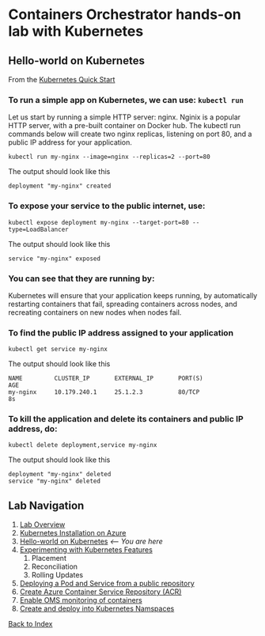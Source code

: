 # Containers Orchestrator hands-on lab with Kubernetes
## Hello-world on Kubernetes

From the [Kubernetes Quick Start](http://kubernetes.io/docs/user-guide/quick-start/)

### To run a simple app on Kubernetes, we can use: `kubectl run` 
Let us start by running a simple HTTP server: nginx. Nginix is a popular HTTP server, with a pre-built container on Docker hub. The kubectl run commands below will create two nginx replicas, listening on port 80, and a public IP address for your application.
```
kubectl run my-nginx --image=nginx --replicas=2 --port=80
```

The output should look like this
```
deployment "my-nginx" created
```
 
### To expose your service to the public internet, use:
```
kubectl expose deployment my-nginx --target-port=80 --type=LoadBalancer
```

The output should look like this
```
service "my-nginx" exposed
```
 
### You can see that they are running by:  


Kubernetes will ensure that your application keeps running, by automatically restarting containers that fail, spreading containers across nodes, and recreating containers on new nodes when nodes fail.

### To find the public IP address assigned to your application
```
kubectl get service my-nginx
```

The output should look like this
```
NAME         CLUSTER_IP       EXTERNAL_IP       PORT(S)                AGE
my-nginx     10.179.240.1     25.1.2.3          80/TCP                 8s
```
 
### To kill the application and delete its containers and public IP address, do: 
```
kubectl delete deployment,service my-nginx
```

The output should look like this
```
deployment "my-nginx" deleted
service "my-nginx" deleted
```


## Lab Navigation
1. [Lab Overview](./index.html)
1. [Kubernetes Installation on Azure](./step01.html)
1. [Hello-world on Kubernetes](./step02.html) *<-- You are here*
1. [Experimenting with Kubernetes Features](./step03.html)
    1. Placement
    1. Reconciliation
    1. Rolling Updates
1. [Deploying a Pod and Service from a public repository](./step04.html)
1. [Create Azure Container Service Repository (ACR)](./step05.html)
1. [Enable OMS monitoring of containers](./step06.html)
1. [Create and deploy into Kubernetes Namspaces](./step07.html)

[Back to Index](../../index.html)